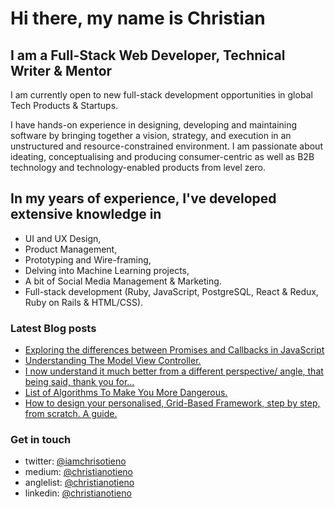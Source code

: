# Hi there, my name is Christian

## I am a Full-Stack Web Developer, Technical Writer & Mentor

I am currently open to new full-stack development opportunities in global Tech Products & Startups.

I have hands-on experience in designing, developing and maintaining software by bringing together a vision, strategy, and execution in an unstructured and resource-constrained environment. I am passionate about ideating, conceptualising and producing consumer-centric as well as B2B technology and technology-enabled products from level zero.

## In my years of experience, I've developed extensive knowledge in

- UI and UX Design,
- Product Management,
- Prototyping and Wire-framing,
- Delving into Machine Learning projects,
- A bit of Social Media Management & Marketing.
- Full-stack development (Ruby, JavaScript, PostgreSQL, React & Redux, Ruby on Rails & HTML/CSS).

### Latest Blog posts
<!-- BLOG-POST-LIST:START -->
- [Exploring the differences between Promises and Callbacks in JavaScript](https://medium.com/swlh/exploring-the-differences-between-promises-and-callbacks-in-javascript-8e5ae2cdc33f?source=rss-ab43926bbcb5------2)
- [Understanding The Model View Controller.](https://medium.com/@christianotieno/understanding-the-model-view-controller-19e3b9a16f74?source=rss-ab43926bbcb5------2)
- [I now understand it much better from a different perspective/ angle, that being said, thank you for…](https://medium.com/@christianotieno/i-now-understand-it-much-better-from-a-different-perspective-angle-that-being-said-thank-you-for-28accca1d02?source=rss-ab43926bbcb5------2)
- [List of Algorithms To Make You More Dangerous.](https://medium.com/@christianotieno/list-of-algorithms-to-make-you-more-dangerous-36626dbec5c?source=rss-ab43926bbcb5------2)
- [How to design your personalised, Grid-Based Framework, step by step, from scratch. A guide.](https://medium.com/@christianotieno/how-to-design-your-personalised-grid-based-framework-step-by-step-from-scratch-a-guide-25f29c44fcf9?source=rss-ab43926bbcb5------2)
<!-- BLOG-POST-LIST:END -->

### Get in touch

- twitter: [@iamchrisotieno](https://twitter.com/iamchrisotieno)
- medium: [@christianotieno](https://medium.com/@christianotieno)
- anglelist: [@christianotieno](https://angel.co/u/christianotieno)
- linkedin: [@christianotieno](https://www.linkedin.com/in/christianotieno/)
